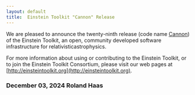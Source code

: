 ```yaml
---
layout: default
title:  Einstein Toolkit "Cannon" Release
---
```

We are pleased to announce the twenty-ninth release (code name
[Cannon](https://en.wikipedia.org/wiki/Annie_Jump_Cannon)) of the
Einstein Toolkit, an open, community developed software infrastructure for
relativisticastrophysics.

For more information about using or contributing to the Einstein Toolkit, or to
join the Einstein Toolkit Consortium, please visit our web pages at
[http://einsteintoolkit.org](http://einsteintoolkit.org).

### December 03, 2024 Roland Haas
